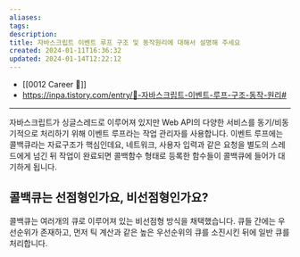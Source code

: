 ```yaml
---
aliases: 
tags: 
description:
title: 자바스크립트 이벤트 루프 구조 및 동작원리에 대해서 설명해 주세요
created: 2024-01-11T16:36:32
updated: 2024-01-14T12:22:12
---
```

- [[0012 Career 💼]]
- <https://inpa.tistory.com/entry/🔄-자바스크립트-이벤트-루프-구조-동작-원리#>
---
자바스크립트가 싱글스레드로 이루어져 있지만 Web API의 다양한 서비스를 동기/비동기적으로 처리하기 위해 이벤트 루프라는 작업 관리자를 사용합니다. 이벤트 루프에는 콜백큐라는 자료구조가 핵심인데요, 네트워크, 사용자 입력과 같은 요청을 별도의 스레드에게 넘긴 뒤 작업이 완료되면 콜백함수 형태로 등록한 함수들이 콜백큐에 들어가 대기하게 됩니다.

## 콜백큐는 선점형인가요, 비선점형인가요?

콜백큐는 여러개의 큐로 이루어져 있는 비선점형 방식을 채택했습니다. 큐들 간에는 우선순위가 존재하고, 먼저 틱 계산과 같은 높은 우선순위의 큐를 소진시킨 뒤에 일반 큐를 처리합니다. 
